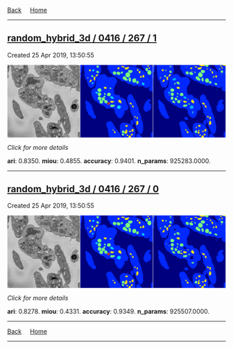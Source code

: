 
[Back](..)&nbsp;&nbsp;&nbsp;&nbsp;&nbsp;[Home](https://leapmanlab.github.io/snapshots)

---

<div class="summary"><a href="1"><h2>random_hybrid_3d / 0416 / 267 / 1</h2></a><p>Created 25 Apr 2019, 13:50:55
</p><a href="1"><img src="1/media/summary.png" align="center"></a><p>
<i>Click for more details</i>
</p></div>

**ari**: 0.8350. **miou**: 0.4855. **accuracy**: 0.9401. **n_params**: 925283.0000. 

---

<div class="summary"><a href="0"><h2>random_hybrid_3d / 0416 / 267 / 0</h2></a><p>Created 25 Apr 2019, 13:50:55
</p><a href="0"><img src="0/media/summary.png" align="center"></a><p>
<i>Click for more details</i>
</p></div>

**ari**: 0.8278. **miou**: 0.4331. **accuracy**: 0.9349. **n_params**: 925507.0000. 

---

[Back](..)&nbsp;&nbsp;&nbsp;&nbsp;&nbsp;[Home](https://leapmanlab.github.io/snapshots)

---